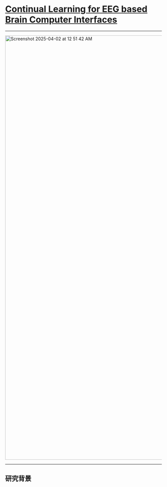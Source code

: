 
# [Continual Learning for EEG based Brain Computer Interfaces ](https://openreview.net/forum?id=9Y_wci2OC3)

----

<img width="1366" alt="Screenshot 2025-04-02 at 12 51 42 AM" src="https://github.com/user-attachments/assets/d7660f15-5ddb-4385-89c0-176a101bae69" />

-----

## **研究背景**
